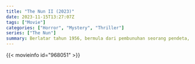 ```yaml
---
title: "The Nun II (2023)"
date: 2023-11-15T13:27:07Z
tags: ["Movie"]
categories: ["Horror", "Mystery", "Thriller"]
series: ["The Nun"]
summary: Berlatar tahun 1956, bermula dari pembunuhan seorang pendeta, Suster Irene (Taissa Farmiga) sekali lagi berhadapan dengan kekuatan jahat yang sangat besar, Valak sang biarawati iblis demi kedamaian hidupnya serta orang-orang di sekitarnya.
---
```



  <mux-player stream-type="on-demand"
  src="https://kp3d-my.sharepoint.com/personal/ryoo_kp3d_onmicrosoft_com/_layouts/15/download.aspx?share=EU1QnRFh5KZNtLsPkU7jGBgBhZMi4PvzZApLVX6z10R6GQ" metadata-video-title="The Nun II (2023)" prefer-playback="mse" controls>
 
  </mux-player>
  

{{< movieinfo id="968051" >}}

  <script src="https://cdn.jsdelivr.net/npm/@mux/mux-player"></script>
  
   <script type="application/ld+json">
 {
  "@context": "https://schema.org/",
  "@type": "VideoObject",
  "name": "The Nun II (2023)",
  "contentUrl": "https://stream.mux.com/v21rVxsnscGto2Ana21RKnVr01GT7CVVhX3j4ALgRK54.m3u8?min_resolution=480p",
  "thumbnailUrl": "https://www.themoviedb.org/t/p/original/6ccXFawnYknVMYkcCL30QhEm73j.jpg?width=314&fit_mode=preserve&time=25",
  "uploadDate": "2023-11-15T13:27:07Z",
}

</script>
